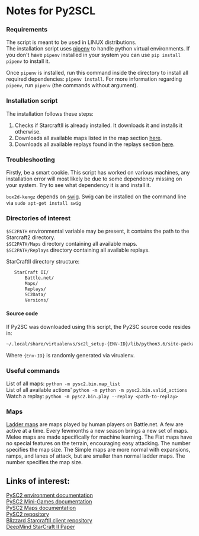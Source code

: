 # Notes for Py2SCL

### Requirements

The script is meant to be used in LINUX distributions.   
The installation script uses [pipenv](https://docs.pipenv.org/ "pipenv tutorial") to handle python virtual environments. If you don't have `pipenv` installed in your system you can use `pip install pipenv` to install it.

Once `pipenv` is installed, run this command inside the directory to install all required dependencies: `pipenv install`. For more information regarding `pipenv`, run `pipenv` (the commands without argument).


### Installation script

The installation follows these steps:  
1. Checks if StarcraftII is already installed. It downloads it and installs it otherwise.   
2. Downloads all available maps listed in the map section [here](https://github.com/Blizzard/s2client-proto "StarcraftII client protocol").      
3. Downloads all available replays found in the replays section [here](https://github.com/Blizzard/s2client-proto "StarcraftII client protocol").   

### Troubleshooting 

Firstly, be a smart cookie. This script has worked on various machines, any installation error will most likely be due to some dependency missing on your system. Try to see what dependency it is and install it.

`box2d-kengz` depends on [swig](www.swig.org). Swig can be installed on the command line via `sudo apt-get install swig`



### Directories of interest
`$SC2PATH` environmental variable may be present, it contains the path to the Starcraft2 directory.  
`$SC2PATH/Maps` directory containing all available maps.  
`$SC2PATH/Replays` directory containing all available replays.  

 StarCraftII directory structure:  
 ```bash
    StarCraft II/
        Battle.net/
        Maps/
        Replays/
        SC2Data/
        Versions/
 ```


#### Source code
If Py2SC was downloaded using this script, the Py2SC source code resides in: 

```bash
~/.local/share/virtualenvs/sc2l_setup-{ENV-ID}/lib/python3.6/site-packages/pysc2/env/
```
Where `{Env-ID}` is randomly generated via virualenv.

### Useful commands
List of all maps: `python -m pysc2.bin.map_list`  
List of all available actions' `python -m python -m pysc2.bin.valid_actions`  
Watch a replay: `python -m pysc2.bin.play --replay <path-to-replay>`  


### Maps
[Ladder maps](http://wiki.teamliquid.net/starcraft2/Maps/Ladder_Maps/Legacy_of_the_Void "Ladder Maps in Legacy of The Void") are maps played by human players on Battle.net. A few are active at a time. Every fewmonths a new season brings a new set of maps.  
Melee maps are made specifically for machine learning. The Flat maps have no special features on the terrain, encouraging easy attacking. The number specifies the map size.
The Simple maps are more normal with expansions, ramps, and lanes of attack, but are smaller than normal ladder maps. The number specifies the map size.


## Links of interest:
[PySC2 environment documentation](https://github.com/deepmind/pysc2/blob/master/docs/environment.md "pysc2 environment official documentation")  
[PySC2 Mini-Games documentation](https://github.com/deepmind/pysc2/blob/master/docs/mini_games.md "pysc2 environment official documentation")   
[PySC2 Maps documentation](https://github.com/deepmind/pysc2/blob/master/docs/maps.md "Maps documentation")   
[PySC2 repository](https://github.com/deepmind/pysc2 "PySC2 official repository")   
[Blizzard StarcraftII client repository](https://github.com/Blizzard/s2client-proto "Blizzard StarcraftII client repository")  
[DeepMind StarCraft II Paper](https://deepmind.com/documents/110/sc2le.pdf "PDF version of StarCraft II paper")  
